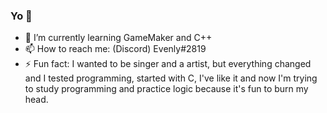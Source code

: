 ### Yo 👋

- 🌱 I’m currently learning GameMaker and C++
- 📫 How to reach me: (Discord) Evenly#2819
- ⚡ Fun fact: I wanted to be singer and a artist, but everything changed and I tested programming, started with C, I've like it and now I'm trying to study programming and practice logic because it's fun to burn my head.
